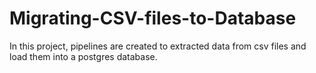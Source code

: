 # Migrating-CSV-files-to-Database

In this project, pipelines are created to extracted data from csv files and load them into a postgres database.
